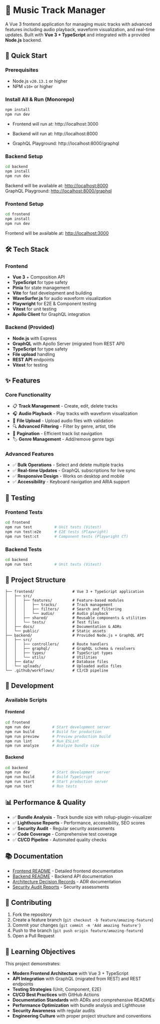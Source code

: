 # 🎵 Music Track Manager

A Vue 3 frontend application for managing music tracks with advanced features including audio playback, waveform visualization, and real-time updates. Built with **Vue 3 + TypeScript** and integrated with a provided **Node.js** backend.

## 🚀 Quick Start

### Prerequisites

- Node.js `v20.13.1` or higher
- NPM `v10+` or higher

### Install All & Run (Monorepo)

```bash
npm install
npm run dev
```

- Frontend will run at: http://localhost:3000

- Backend will run at: http://localhost:8000

- GraphQL Playground: http://localhost:8000/graphql

### Backend Setup

```bash
cd backend
npm install
npm run dev
```

Backend will be available at: [http://localhost:8000](http://localhost:8000)  
GraphQL Playground: [http://localhost:8000/graphql](http://localhost:8000/graphql)

### Frontend Setup

```bash
cd frontend
npm install
npm run dev
```

Frontend will be available at: [http://localhost:3000](http://localhost:3000)

## 🛠 Tech Stack

### Frontend

- **Vue 3** + Composition API
- **TypeScript** for type safety
- **Pinia** for state management
- **Vite** for fast development and building
- **WaveSurfer.js** for audio waveform visualization
- **Playwright** for E2E & Component testing
- **Vitest** for unit testing
- **Apollo Client** for GraphQL integration

### Backend (Provided)

- **Node.js** with Express
- **GraphQL** with Apollo Server (migrated from REST API)
- **TypeScript** for type safety
- **File upload** handling
- **REST API** endpoints
- **Vitest** for testing

## ✨ Features

### Core Functionality

- 📋 **Track Management** - Create, edit, delete tracks
- 🎧 **Audio Playback** - Play tracks with waveform visualization
- 📁 **File Upload** - Upload audio files with validation
- 🔍 **Advanced Filtering** - Filter by genre, artist, title
- 📄 **Pagination** - Efficient track list navigation
- 🏷️ **Genre Management** - Add/remove genre tags

### Advanced Features

- ✅ **Bulk Operations** - Select and delete multiple tracks
- ✅ **Real-time Updates** - GraphQL subscriptions for live sync
- ✅ **Responsive Design** - Works on desktop and mobile
- ✅ **Accessibility** - Keyboard navigation and ARIA support

## 🧪 Testing

### Frontend Tests

```bash
cd frontend
npm run test          # Unit tests (Vitest)
npm run test:e2e      # E2E tests (Playwright)
npm run test:ct       # Component tests (Playwright CT)
```

### Backend Tests

```bash
cd backend
npm run test          # Unit tests (Vitest)
```

## 📁 Project Structure

```
├── frontend/                 # Vue 3 + TypeScript application
│   ├── src/
│   │   ├── features/         # Feature-based modules
│   │   │   ├── tracks/       # Track management
│   │   │   ├── filters/      # Search and filtering
│   │   │   └── audio/        # Audio playback
│   │   ├── shared/           # Reusable components & utilities
│   │   └── tests/            # Test files
│   ├── docs/                 # Documentation & ADRs
│   └── public/               # Static assets
├── backend/                  # Provided Node.js + GraphQL API
│   ├── src/
│   │   ├── controllers/      # Route handlers
│   │   ├── graphql/          # GraphQL schema & resolvers
│   │   ├── types/            # TypeScript types
│   │   └── utils/            # Utilities
│   ├── data/                 # Database files
│   └── uploads/              # Uploaded audio files
└── .github/workflows/        # CI/CD pipeline
```

## 🔧 Development

### Available Scripts

#### Frontend

```bash
cd frontend
npm run dev          # Start development server
npm run build        # Build for production
npm run preview      # Preview production build
npm run lint         # Run ESLint
npm run analyze      # Analyze bundle size
```

#### Backend

```bash
cd backend
npm run dev          # Start development server
npm run build        # Build TypeScript
npm run start        # Start production server
npm run test         # Run tests
```


## 📊 Performance & Quality

- ✅ **Bundle Analysis** - Track bundle size with rollup-plugin-visualizer
- ✅ **Lighthouse Reports** - Performance, accessibility, SEO scores
- ✅ **Security Audit** - Regular security assessments
- ✅ **Code Coverage** - Comprehensive test coverage
- ✅ **CI/CD Pipeline** - Automated quality checks

## 📚 Documentation

- [Frontend README](./frontend/README.md) - Detailed frontend documentation
- [Backend README](./backend/README.md) - Backend API documentation
- [Architecture Decision Records](./frontend/docs/adr/) - ADR documentation
- [Security Audit Reports](./frontend/docs/audit/) - Security assessments

## 🤝 Contributing

1. Fork the repository
2. Create a feature branch (`git checkout -b feature/amazing-feature`)
3. Commit your changes (`git commit -m 'Add amazing feature'`)
4. Push to the branch (`git push origin feature/amazing-feature`)
5. Open a Pull Request


## 🎯 Learning Objectives

This project demonstrates:

- **Modern Frontend Architecture** with Vue 3 + TypeScript
- **API Integration** with GraphQL (migrated from REST) and REST endpoints
- **Testing Strategies** (Unit, Component, E2E)
- **CI/CD Best Practices** with GitHub Actions
- **Documentation Standards** with ADRs and comprehensive READMEs
- **Performance Optimization** with bundle analysis and Lighthouse
- **Security Awareness** with regular audits
- **Engineering Culture** with proper project structure and conventions
